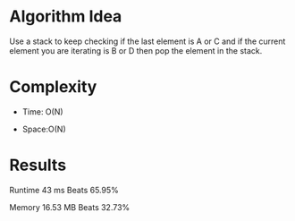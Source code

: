 # Algorithm Idea

Use a stack to keep checking if the last element is A or C and if the current element you are iterating is B or D then pop the element in the stack.

# Complexity

- Time: O(N)

- Space:O(N)

# Results

Runtime
43
ms
Beats
65.95%

Memory
16.53
MB
Beats
32.73%